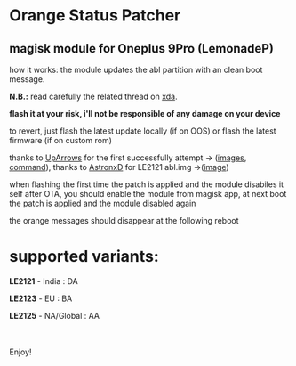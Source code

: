 # Orange Status Patcher
## magisk module for Oneplus 9Pro (LemonadeP)


how it works:
the module updates the abl partition with an clean boot message.

<b>N.B.:</b>
read carefully the related thread on <a href=https://forum.xda-developers.com/t/remove-oos13-orange-state-message-text.4520727>xda</a>.

<b>flash it at your risk, i'll not be responsible of any damage on your device</b>

to revert, just flash the latest update locally (if on OOS) or flash the latest firmware (if on custom rom)

thanks to <a href=https://xdaforums.com/m/uparrows.9196007>UpArrows</a> for the first successfully attempt -> (<a href=https://xdaforums.com/t/remove-oos13-orange-state-message-text.4520727/post-87749023>images</a>, <a href=https://xdaforums.com/t/remove-oos13-orange-state-message-text.4520727/post-87843889>command</a>),
thanks to <a href=https://xdaforums.com/m/astronxd.11717029/>AstronxD</a> for LE2121 abl.img ->(<a href=https://xdaforums.com/t/remove-oos13-orange-state-message-text.4520727/post-89415003>image</a>)

when flashing the first time the patch is applied and the module disabiles it self
after OTA, you should enable the module from magisk app, at next boot the patch is applied and the module disabled again

the orange messages should disappear at the following reboot

# supported variants:
<b>LE2121</b> - India : DA

<b>LE2123</b> - EU : BA

<b>LE2125</b> - NA/Global : AA


<br />
<br />
Enjoy!
